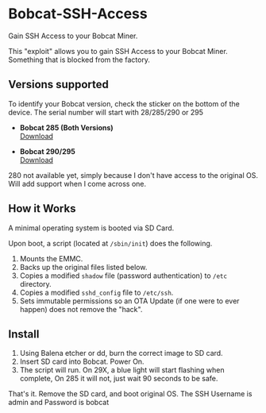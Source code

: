 # Bobcat-SSH-Access

Gain SSH Access to your Bobcat Miner.

This "exploit" allows you to gain SSH Access to your Bobcat Miner. Something that is blocked from the factory.

## Versions supported

To identify your Bobcat version, check the sticker on the bottom of the device. The serial number will start with 28/285/290 or 295

- **Bobcat 285 (Both Versions)**  
  [Download](https://github.com/sicXnull/Bobcat-SSH-Access/releases/download/1.0/Bobcat_SSH_285.img.xz)

- **Bobcat 290/295**  
  [Download](https://github.com/sicXnull/Bobcat-SSH-Access/releases/download/1.0/Bobcat_SSH_29x.img.xz)

280 not available yet, simply because I don't have access to the original OS. Will add support when I come across one. 

## How it Works

A minimal operating system is booted via SD Card.

Upon boot, a script (located at `/sbin/init`) does the following.

1) Mounts the EMMC.
2) Backs up the original files listed below.
2) Copies a modified `shadow` file (password authentication) to `/etc` directory.
3) Copies a modified `sshd_config` file to `/etc/ssh`.
4) Sets immutable permissions so an OTA Update (if one were to ever happen) does not remove the "hack".

## Install

1) Using Balena etcher or dd, burn the correct image to SD card.
2) Insert SD card into Bobcat. Power On.
3) The script will run. On 29X, a blue light will start flashing when complete, On 285 it will not, just wait 90 seconds to be safe.

That's it. Remove the SD card, and boot original OS. The SSH Username is admin and Password is bobcat

